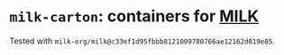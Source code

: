 # `milk-carton`: containers for [MILK](https://github.com/milk-org/milk)

Tested with `milk-org/milk@c33ef1d95fbbb8121009780766ae12162d819e05`.
